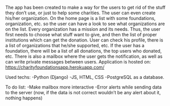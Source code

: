 The app has been created to make a way for the users to get rid of the stuff they don’t use, or just to help some charities. The user can even create his/her organization. 
On the home page is a list with some foundations, organization, etc. so the user can have a look to see what organizations are on the list. Every organization has a mission and its needs. Thus, the user first needs to choose what stuff want to give, and then the list of proper institutions which can get the donation. User can check his profile, there is a list of organizations that he/she supported, etc. If the user has a foundation, there will be a list of all donations, the top users who donated, etc. 
There is also a mailbox where the user gets the notification, as well as can write private messages between users.
Application is hosted on: 
https://charityfoundationsapp.herokuapp.com/

Used techs:
-Python (Django)
-JS, HTML, CSS
-PostgreSQL as a database.

To do list:
-Make mailbox more interactive
-Error alerts while sending data to the server (now, if the data is not correct wouldn’t be any alert about it, nothing happens)
